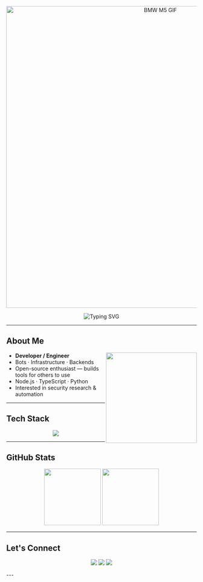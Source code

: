 <p align="center">  
  <img src="https://cdn.discordapp.com/attachments/1238832332975112224/1421122166694351082/ezgif-3964e248c919db.gif?ex=68d7e2a7&is=68d69127&hm=4c31655b8d904496c4143df3166954ea9df79b533cc900356f587f4779a331c6&" width="800" alt="BMW M5 GIF"/>  
</p>  
<!-- Typing Animation -->  
<p align="center">  
  <img src="https://readme-typing-svg.demolab.com?font=Fira+Code&weight=500&size=22&duration=3000&pause=1000&color=00ffff&center=true&vCenter=true&multiline=false&width=700&height=60&lines=Oxeeey+Is+Here+%7C+Developer" alt="Typing SVG" />  

---

## About Me

<img align="right" src="https://cdn.discordapp.com/attachments/1238832332975112224/1421117365957038172/9070324cdfc07c68d60eed0c39e77573.gif?ex=68d7de2f&is=68d68caf&hm=e404366819db4cc5984a9e6cd70bfb99b16fbd413361a5c1f02856410dc16aa7&" width="240" />

-  **Developer / Engineer**  
-  Bots · Infrastructure · Backends  
-  Open-source enthusiast — builds tools for others to use  
-  Node.js · TypeScript · Python  
-  Interested in security research & automation
---

##  Tech Stack

<p align="center">
  <img src="https://skillicons.dev/icons?i=cpp,nodejs,ts,java,py,bash,mysql,linux,docker,git,html,tailwind,vscode,php,git,androidstudio,cmake,kali,ubuntu,react,sublime,html,css,js,yarn,svg,npm,nginx,gcp,cloudflare,aws,arch,c,cs,discord,firebase,github,laravel,replit,rust,sqlite,regex,postgres,maven,md" />
</p>

---


## GitHub Stats

<p align="center">
  <img src="https://github-readme-stats.vercel.app/api?username=raziscofield&show_icons=true&theme=tokyonight&count_private=true" height="150" />
  <img src="https://github-readme-stats.vercel.app/api/top-langs/?username=raziscofield&layout=compact&theme=tokyonight" height="150" />
</p>

---

## Let's Connect

<p align="center">
  <a href="https://instagram.com/hafeeey__"><img src="https://img.shields.io/badge/ hafeeey-E1306C?style=for-the-badge&logo=instagram&logoColor=white"></a>
  <a href="mailto:hafeeeiihapee@gmail.com"><img src="https://img.shields.io/badge/Gmail-D14836?style=for-the-badge&logo=gmail&logoColor=white"></a>
  <a href="https://discord.com/users/1050593287590920232"><img src="https://img.shields.io/badge/Oxeeey-5865F2?style=for-the-badge&logo=discord&logoColor=white"></a>
</p>
---

